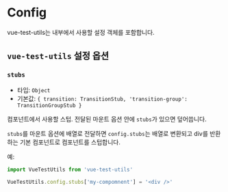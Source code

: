 # Config

vue-test-utils는 내부에서 사용할 설정 객체를 포함합니다.

## `vue-test-utils` 설정 옵션

### `stubs`

- 타입: `Object`
- 기본값: `{
  transition: TransitionStub,
  'transition-group': TransitionGroupStub
}`

컴포넌트에서 사용할 스텁. 전달된 마운트 옵션 안에 `stubs`가 있으면 덮어씁니다.

`stubs`를 마운트 옵션에 배열로 전달하면 `config.stubs`는 배열로 변환되고 div를 반환하는 기본 컴포넌트로 컴포넌트를 스텁합니다.

예:

```js
import VueTestUtils from 'vue-test-utils'

VueTestUtils.config.stubs['my-compomnent'] = '<div />'
```
